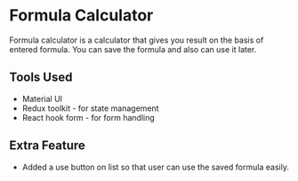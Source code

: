 # Formula Calculator

Formula calculator is a calculator that gives you result on the basis of entered formula. You can save the formula and also can use it later.

## Tools Used

- Material UI
- Redux toolkit - for state management
- React hook form - for form handling

## Extra Feature

- Added a use button on list so that user can use the saved formula easily.
